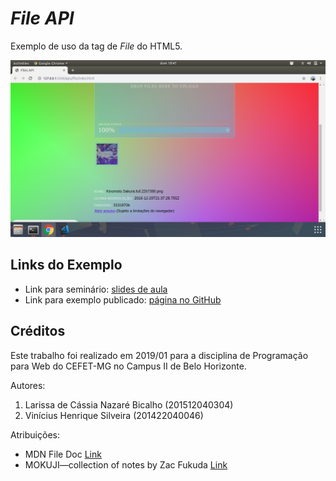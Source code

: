 # _File API_

Exemplo de uso da tag de _File_ do HTML5.

![](images/screenshot.png)


## Links do Exemplo

- Link para seminário: [slides de aula][slides]
- Link para exemplo publicado: [página no GitHub][vivo]

## Créditos

Este trabalho foi realizado em 2019/01 para a disciplina de Programação para Web do CEFET-MG no Campus II de Belo Horizonte.

Autores:

1. Larissa de Cássia Nazaré Bicalho (201512040304)
2. Vinícius Henrique Silveira (201422040046)

Atribuições:

- MDN File Doc [Link][mdn-link]
- MOKUJI—collection of notes by Zac Fukuda [Link][mokuji-link]

[slides]: https://drive.google.com/open?id=1Rgj1jiePudbVQtuaz9k7twZlx4Wl0KS9leQtBIns5lc
[vivo]: https://silveiravinicius.github.io/cefet-web-weblot-file/
[mdn-link]: https://developer.mozilla.org/en-US/docs/Web/API/File
[mokuji-link]: https://www.mokuji.me/article/drop-upload-tutorial-1
